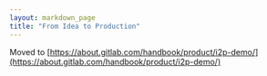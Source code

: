 ```yaml
---
layout: markdown_page
title: "From Idea to Production"
---
```


Moved to [https://about.gitlab.com/handbook/product/i2p-demo/](https://about.gitlab.com/handbook/product/i2p-demo/)
